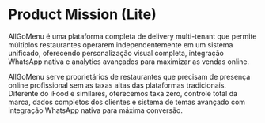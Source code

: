 # Product Mission (Lite)

AllGoMenu é uma plataforma completa de delivery multi-tenant que permite múltiplos restaurantes operarem independentemente em um sistema unificado, oferecendo personalização visual completa, integração WhatsApp nativa e analytics avançados para maximizar as vendas online.

AllGoMenu serve proprietários de restaurantes que precisam de presença online profissional sem as taxas altas das plataformas tradicionais. Diferente do iFood e similares, oferecemos taxa zero, controle total da marca, dados completos dos clientes e sistema de temas avançado com integração WhatsApp nativa para máxima conversão.
